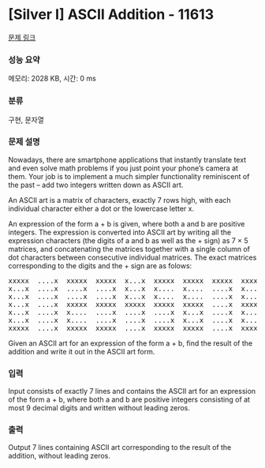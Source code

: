 # [Silver I] ASCII Addition - 11613 

[문제 링크](https://www.acmicpc.net/problem/11613) 

### 성능 요약

메모리: 2028 KB, 시간: 0 ms

### 분류

구현, 문자열

### 문제 설명

<p>Nowadays, there are smartphone applications that instantly translate text and even solve math problems if you just point your phone’s camera at them. Your job is to implement a much simpler functionality reminiscent of the past – add two integers written down as ASCII art.</p>

<p>An ASCII art is a matrix of characters, exactly 7 rows high, with each individual character either a dot or the lowercase letter x.</p>

<p>An expression of the form a + b is given, where both a and b are positive integers. The expression is converted into ASCII art by writing all the expression characters (the digits of a and b as well as the + sign) as 7 × 5 matrices, and concatenating the matrices together with a single column of dot characters between consecutive individual matrices. The exact matrices corresponding to the digits and the + sign are as folows:</p>

<pre>xxxxx  ....x  xxxxx  xxxxx  x...x  xxxxx  xxxxx  xxxxx  xxxxx  xxxxx  .....
x...x  ....x  ....x  ....x  x...x  x....  x....  ....x  x...x  x...x  ..x..
x...x  ....x  ....x  ....x  x...x  x....  x....  ....x  x...x  x...x  ..x..
x...x  ....x  xxxxx  xxxxx  xxxxx  xxxxx  xxxxx  ....x  xxxxx  xxxxx  xxxxx
x...x  ....x  x....  ....x  ....x  ....x  x...x  ....x  x...x  ....x  ..x..
x...x  ....x  x....  ....x  ....x  ....x  x...x  ....x  x...x  ....x  ..x..
xxxxx  ....x  xxxxx  xxxxx  ....x  xxxxx  xxxxx  ....x  xxxxx  xxxxx  .....
</pre>

<p>Given an ASCII art for an expression of the form a + b, find the result of the addition and write it out in the ASCII art form.</p>

### 입력 

 <p>Input consists of exactly 7 lines and contains the ASCII art for an expression of the form a + b, where both a and b are positive integers consisting of at most 9 decimal digits and written without leading zeros.</p>

### 출력 

 <p>Output 7 lines containing ASCII art corresponding to the result of the addition, without leading zeros.</p>

